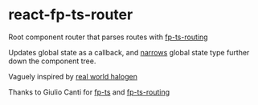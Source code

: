 # react-fp-ts-router
Root component router that parses routes with [fp-ts-routing](https://github.com/gcanti/fp-ts-routing)

Updates global state as a callback, and [narrows](https://www.typescriptlang.org/docs/handbook/advanced-types.html#using-type-predicates) global state type further down the component tree.

Vaguely inspired by [real world halogen](https://github.com/thomashoneyman/purescript-halogen-realworld)

Thanks to Giulio Canti for [fp-ts](https://github.com/gcanti/fp-ts) and [fp-ts-routing](https://github.com/gcanti/fp-ts-routing)
